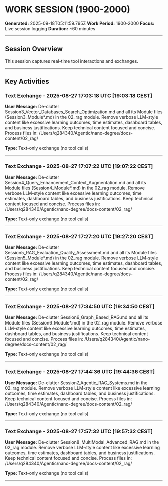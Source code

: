 # WORK SESSION (1900-2000)

**Generated:** 2025-09-18T05:11:59.795Z
**Work Period:** 1900-2000
**Focus:** Live session logging
**Duration:** ~60 minutes

---

## Session Overview

This session captures real-time tool interactions and exchanges.

---

## Key Activities

### Text Exchange - 2025-08-27 17:03:18 UTC [19:03:18 CEST]

**User Message:** De-clutter Session3_Vector_Databases_Search_Optimization.md and all its Module files (Session3_Module*.md) in the 02_rag module. Remove verbose LLM-style content like excessive learning outcomes, time estimates, dashboard tables, and business justifications. Keep technical content focused and concise. Process files in: /Users/q284340/Agentic/nano-degree/docs-content/02_rag/

**Type:** Text-only exchange (no tool calls)

---

### Text Exchange - 2025-08-27 17:07:22 UTC [19:07:22 CEST]

**User Message:** De-clutter Session4_Query_Enhancement_Context_Augmentation.md and all its Module files (Session4_Module*.md) in the 02_rag module. Remove verbose LLM-style content like excessive learning outcomes, time estimates, dashboard tables, and business justifications. Keep technical content focused and concise. Process files in: /Users/q284340/Agentic/nano-degree/docs-content/02_rag/

**Type:** Text-only exchange (no tool calls)

---

### Text Exchange - 2025-08-27 17:27:20 UTC [19:27:20 CEST]

**User Message:** De-clutter Session5_RAG_Evaluation_Quality_Assessment.md and all its Module files (Session5_Module*.md) in the 02_rag module. Remove verbose LLM-style content like excessive learning outcomes, time estimates, dashboard tables, and business justifications. Keep technical content focused and concise. Process files in: /Users/q284340/Agentic/nano-degree/docs-content/02_rag/

**Type:** Text-only exchange (no tool calls)

---

### Text Exchange - 2025-08-27 17:34:50 UTC [19:34:50 CEST]

**User Message:** De-clutter Session6_Graph_Based_RAG.md and all its Module files (Session6_Module*.md) in the 02_rag module. Remove verbose LLM-style content like excessive learning outcomes, time estimates, dashboard tables, and business justifications. Keep technical content focused and concise. Process files in: /Users/q284340/Agentic/nano-degree/docs-content/02_rag/

**Type:** Text-only exchange (no tool calls)

---

### Text Exchange - 2025-08-27 17:44:36 UTC [19:44:36 CEST]

**User Message:** De-clutter Session7_Agentic_RAG_Systems.md in the 02_rag module. Remove verbose LLM-style content like excessive learning outcomes, time estimates, dashboard tables, and business justifications. Keep technical content focused and concise. Process files in: /Users/q284340/Agentic/nano-degree/docs-content/02_rag/

**Type:** Text-only exchange (no tool calls)

---

### Text Exchange - 2025-08-27 17:57:32 UTC [19:57:32 CEST]

**User Message:** De-clutter Session8_MultiModal_Advanced_RAG.md in the 02_rag module. Remove verbose LLM-style content like excessive learning outcomes, time estimates, dashboard tables, and business justifications. Keep technical content focused and concise. Process files in: /Users/q284340/Agentic/nano-degree/docs-content/02_rag/

**Type:** Text-only exchange (no tool calls)

---


